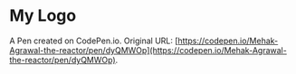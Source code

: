 # My Logo

A Pen created on CodePen.io. Original URL: [https://codepen.io/Mehak-Agrawal-the-reactor/pen/dyQMWOp](https://codepen.io/Mehak-Agrawal-the-reactor/pen/dyQMWOp).

